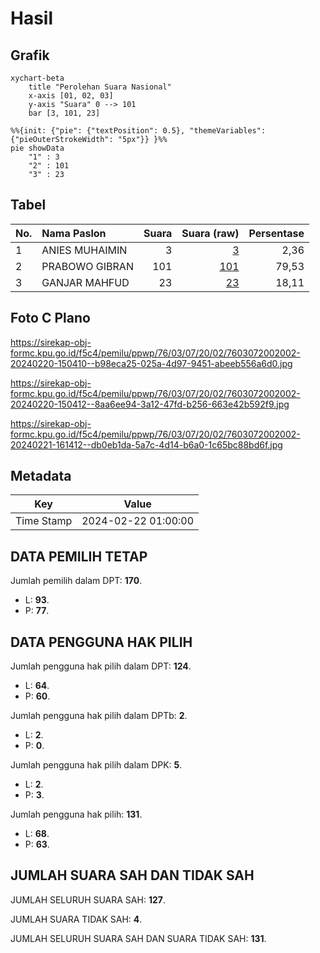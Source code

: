# Hasil

## Grafik

```mermaid
xychart-beta
    title "Perolehan Suara Nasional"
    x-axis [01, 02, 03]
    y-axis "Suara" 0 --> 101
    bar [3, 101, 23]
```

```mermaid
%%{init: {"pie": {"textPosition": 0.5}, "themeVariables": {"pieOuterStrokeWidth": "5px"}} }%%
pie showData
    "1" : 3
    "2" : 101
    "3" : 23
```

## Tabel

| No. | Nama Paslon    | Suara | Suara (raw) | Persentase |
|:--- |:-------------- | -----:| -----------:| ----------:|
| 1   | ANIES MUHAIMIN | 3     | [3][p-1]    | 2,36       |
| 2   | PRABOWO GIBRAN | 101   | [101][p-2]  | 79,53      |
| 3   | GANJAR MAHFUD  | 23    | [23][p-3]   | 18,11      |


[p-1]: https://github.com/gigit-pemilu/pemilu-2024/blob/main/pilpres/hitung-suara/sub/76-sulawesi-barat/sub/03-mamasa/sub/07-messawa/sub/2002-rippung/sub/002-tps/sub/paslon-1.txt
[p-2]: https://github.com/gigit-pemilu/pemilu-2024/blob/main/pilpres/hitung-suara/sub/76-sulawesi-barat/sub/03-mamasa/sub/07-messawa/sub/2002-rippung/sub/002-tps/sub/paslon-2.txt
[p-3]: https://github.com/gigit-pemilu/pemilu-2024/blob/main/pilpres/hitung-suara/sub/76-sulawesi-barat/sub/03-mamasa/sub/07-messawa/sub/2002-rippung/sub/002-tps/sub/paslon-3.txt

## Foto C Plano

https://sirekap-obj-formc.kpu.go.id/f5c4/pemilu/ppwp/76/03/07/20/02/7603072002002-20240220-150410--b98eca25-025a-4d97-9451-abeeb556a6d0.jpg

https://sirekap-obj-formc.kpu.go.id/f5c4/pemilu/ppwp/76/03/07/20/02/7603072002002-20240220-150412--8aa6ee94-3a12-47fd-b256-663e42b592f9.jpg

https://sirekap-obj-formc.kpu.go.id/f5c4/pemilu/ppwp/76/03/07/20/02/7603072002002-20240221-161412--db0eb1da-5a7c-4d14-b6a0-1c65bc88bd6f.jpg


## Metadata

| Key        | Value               |
| ---------- | ------------------- |
| Time Stamp | 2024-02-22 01:00:00 |


## DATA PEMILIH TETAP

Jumlah pemilih dalam DPT: **170**.
 * L: **93**.
 * P: **77**.

## DATA PENGGUNA HAK PILIH

Jumlah pengguna hak pilih dalam DPT: **124**.
 * L: **64**.
 * P: **60**.

Jumlah pengguna hak pilih dalam DPTb: **2**.
 * L: **2**.
 * P: **0**.

Jumlah pengguna hak pilih dalam DPK: **5**.
 * L: **2**.
 * P: **3**.

Jumlah pengguna hak pilih: **131**.
 * L: **68**.
 * P: **63**.

## JUMLAH SUARA SAH DAN TIDAK SAH

JUMLAH SELURUH SUARA SAH: **127**.

JUMLAH SUARA TIDAK SAH: **4**.

JUMLAH SELURUH SUARA SAH DAN SUARA TIDAK SAH: **131**.


